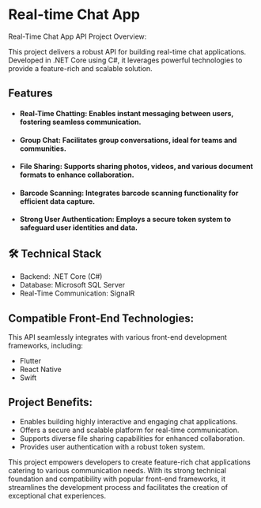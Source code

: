 
# Real-time Chat App

Real-Time Chat App API Project Overview:

This project delivers a robust API for building real-time chat applications. Developed in .NET Core using C#, it leverages powerful technologies to provide a feature-rich and scalable solution.



## Features

- #### Real-Time Chatting: Enables instant messaging   between users, fostering seamless communication.
- #### Group Chat: Facilitates group conversations, ideal for teams and communities.
- #### File Sharing: Supports sharing photos, videos, and various document formats to enhance collaboration.
- #### Barcode Scanning: Integrates barcode scanning functionality for efficient data capture.
- #### Strong User Authentication: Employs a secure token system to safeguard user identities and data. 



## 🛠 Technical Stack
- Backend: .NET Core (C#)
- Database: Microsoft SQL Server
- Real-Time Communication: SignalR

## Compatible Front-End Technologies:
This API seamlessly integrates with various front-end development frameworks, including:

- Flutter
- React Native
- Swift




## Project Benefits:

- Enables building highly interactive and engaging chat applications.
- Offers a secure and scalable platform for real-time communication.
- Supports diverse file sharing capabilities for enhanced collaboration.
- Provides user authentication with a robust token system.

This project empowers developers to create feature-rich chat applications catering to various communication needs. With its strong technical foundation and compatibility with popular front-end frameworks, it streamlines the development process and facilitates the creation of exceptional chat experiences.
